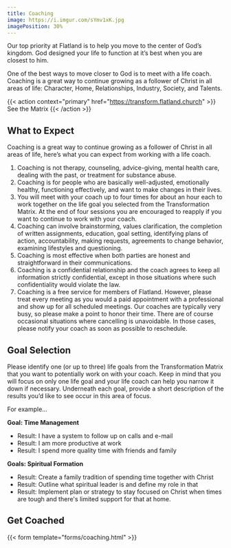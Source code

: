 ```yaml
---
title: Coaching
image: https://i.imgur.com/sYmv1xK.jpg
imagePosition: 30%
---
```


Our top priority at Flatland is to help you move to the center of God’s kingdom. God designed your life to function at it’s best when you are closest to him.

One of the best ways to move closer to God is to meet with a life coach. Coaching is a great way to continue growing as a follower of Christ in all areas of life: Character, Home, Relationships, Industry, Society, and Talents.

{{< action context="primary" href="https://transform.flatland.church" >}}
See the Matrix
{{< /action >}}  

## What to Expect

Coaching is a great way to continue growing as a follower of Christ in all areas of life,
here’s what you can expect from working with a life coach.

1. Coaching is not therapy, counseling, advice-giving, mental health care, dealing with the past, or treatment for substance abuse.
2. Coaching is for people who are basically well-adjusted, emotionally healthy, functioning effectively, and want to make changes in their lives.
3. You will meet with your coach up to four times for about an hour each to work together on the life goal you selected from the Transformation Matrix. At the end of four sessions you are encouraged to reapply if you want to continue to work with your coach.
4. Coaching can involve brainstorming, values clarification, the completion of written assignments, education, goal setting, identifying plans of action, accountability, making requests, agreements to change behavior, examining lifestyles and questioning.
5. Coaching is most effective when both parties are honest and straightforward in their communications.
6. Coaching is a confidential relationship and the coach agrees to keep all information strictly confidential, except in those situations where such confidentiality would violate the law.
7. Coaching is a free service for members of Flatland. However, please treat every meeting as you would a paid appointment with a professional and show up for all scheduled meetings. Our coaches are typically very busy, so please make a point to honor their time. There are of course occasional situations where cancelling is unavoidable. In those cases, please notify your coach as soon as possible to reschedule. 

## Goal Selection

Please identify one (or up to three) life goals from the Transformation Matrix that you want to potentially work on with your coach. Keep in mind that you will focus on only one life goal and your life coach can help you narrow it down if necessary. Underneath each goal, provide a short description of the results you’d like to see occur in this area of focus.

For example...

**Goal: Time Management**

- Result: I have a system to follow up on calls and e-mail
- Result: I am more productive at work
- Result: I spend more quality time with friends and family

**Goals: Spiritual Formation**

- Result: Create a family tradition of spending time together with Christ
- Result: Outline what spiritual leader is and define my role in that
- Result: Implement plan or strategy to stay focused on Christ when times are tough and there's limited support for that at home.

## Get Coached

{{< form template="forms/coaching.html" >}}
